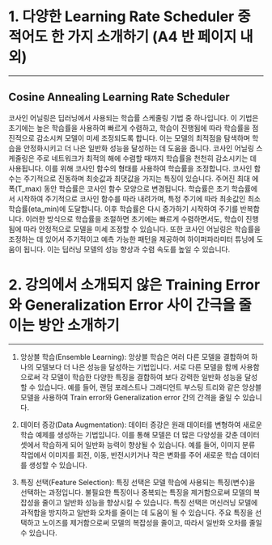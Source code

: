# 1. 다양한 Learning Rate Scheduler 중 적어도 한 가지 소개하기 (A4 반 페이지 내외)
---
## Cosine Annealing Learning Rate Scheduler
코사인 어닐링은 딥러닝에서 사용되는 학습률 스케줄링 기법 중 하나입니다.
이 기법은 초기에는 높은 학습률을 사용하여 빠르게 수렴하고, 학습이 진행됨에 따라 학습률을 점진적으로 감소시켜 모델이 미세 조정되도록 합니다.
이는 모델의 최적점을 탐색하며 학습을 안정화시키고 더 나은 일반화 성능을 달성하는 데 도움을 줍니다.
코사인 어닐링 스케줄링은 주로 네트워크가 최적의 해에 수렴할 때까지 학습률을 천천히 감소시키는 데 사용됩니다.
이를 위해 코사인 함수의 형태를 사용하여 학습률을 조정합니다. 코사인 함수는 주기적으로 진동하며 최솟값과 최댓값을 가지는 특징이 있습니다.
주어진 최대 에폭(T_max) 동안 학습률은 코사인 함수 모양으로 변경됩니다.
학습률은 초기 학습률에서 시작하여 주기적으로 코사인 함수를 따라 내려가며, 특정 주기에 따라 최솟값인 최소 학습률(eta_min)에 도달합니다. 
이후 학습률은 다시 증가하기 시작하여 주기를 반복합니다.
이러한 방식으로 학습률을 조절하면 초기에는 빠르게 수렴하면서도, 학습이 진행됨에 따라 안정적으로 모델을 미세 조정할 수 있습니다. 또한 코사인 어닐링은 학습률을 조정하는 데 있어서 주기적이고 예측 가능한 패턴을 제공하여 하이퍼파라미터 튜닝에 도움이 됩니다. 이는 딥러닝 모델의 성능 향상과 수렴 속도를 높일 수 있습니다.

# 2. 강의에서 소개되지 않은 Training Error와 Generalization Error 사이 간극을 줄이는 방안 소개하기
--- 
1. 앙상블 학습(Ensemble Learning):
앙상블 학습은 여러 다른 모델을 결합하여 하나의 모델보다 더 나은 성능을 달성하는 기법입니다.
서로 다른 모델을 함께 사용함으로써 각 모델이 학습한 다양한 특징을 결합하여 보다 강력한 일반화 성능을 달성할 수 있습니다.
예를 들어, 랜덤 포레스트나 그래디언트 부스팅 트리와 같은 앙상블 모델을 사용하여 Train error와 Generalization error 간의 간격을 줄일 수 있습니다.

2. 데이터 증강(Data Augmentation):
데이터 증강은 원래 데이터를 변형하여 새로운 학습 예제를 생성하는 기법입니다.
 이를 통해 모델은 더 많은 다양성을 갖춘 데이터셋에서 학습하게 되어 일반화 능력이 향상될 수 있습니다.
 예를 들어, 이미지 분류 작업에서 이미지를 회전, 이동, 반전시키거나 작은 변화를 주어 새로운 학습 데이터를 생성할 수 있습니다.

4. 특징 선택(Feature Selection):
특징 선택은 모델 학습에 사용되는 특징(변수)을 선택하는 과정입니다.
 불필요한 특징이나 중복되는 특징을 제거함으로써 모델의 복잡성을 줄이고 일반화 성능을 향상시킬 수 있습니다.
 특징 선택은 머신러닝 모델에 과적합을 방지하고 일반화 오차를 줄이는 데 도움이 될 수 있습니다.
 주요 특징을 선택하고 노이즈를 제거함으로써 모델의 복잡성을 줄이고, 따라서 일반화 오차를 줄일 수 있습니다.
